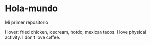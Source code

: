 # Hola-mundo

Mi primer repositorio

I lover: fried chicken, icecream, hotdo, mexican tacos.
I love physical activity.
I don't love coffee.

